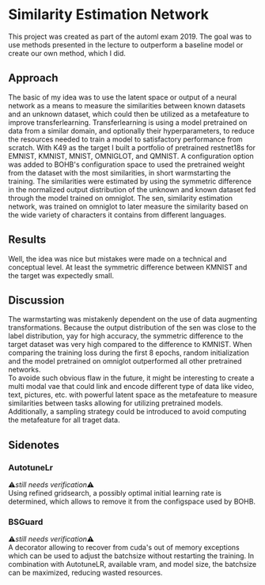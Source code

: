 # Similarity Estimation Network

This project was created as part of the automl exam 2019. The goal was to use methods presented in the lecture to outperform a baseline model or create our own method, which I did.

## Approach

The basic of my idea was to use the latent space or output of a neural network as a means to measure the similarities between known datasets and an unknown dataset, which could then be utilized as a metafeature to improve transferlearning.
Transferlearning is using a model pretrained on data from a similar domain, and optionally their hyperparameters, to reduce the resources needed to train a model to satisfactory performance from scratch.
With K49 as the target I built a portfolio of pretrained restnet18s for EMNIST, KMNIST, MNIST, OMNIGLOT, and QMNIST. A configuration option was added to BOHB's configuration space to used the pretrained weight from the dataset with the most similarities, in short warmstarting the training.
The similarities were estimated by using the symmetric difference in the normalized output distribution of the unknown and known dataset fed through the model trained on omniglot. The sen, similarity estimation network, was trained on omniglot to later measure the similarity based on the wide variety of characters it contains from different languages.

## Results

Well, the idea was nice but mistakes were made on a technical and conceptual level. At least the symmetric difference between KMNIST and the target was expectedly small.

## Discussion

The warmstarting was mistakenly dependent on the use of data augmenting transformations. Because the output distribution of the sen was close to the label distribution, yay for high accuracy, the symmetric difference to the target dataset was very high compared to the difference to KMNIST. When comparing the training loss during the first 8 epochs, random initialization and the model pretrained on omniglot outperformed all other pretrained networks.\
To avoide such obvious flaw in the future, it might be interesting to create a multi modal vae that could link and encode different type of data like video, text, pictures, etc. with powerful latent space as the metafeature to measure similarities between tasks allowing for utilizing pretrained models. Additionally, a sampling strategy could be introduced to avoid computing the metafeature for all traget data.

## Sidenotes

### AutotuneLr

⚠️*still needs verification*⚠️\
Using refined gridsearch, a possibly optimal initial learning rate is determined, which allows to remove it from the configspace used by BOHB.

### BSGuard

⚠️*still needs verification*⚠️\
A decorator allowing to recover from cuda's out of memory exceptions which can be used to adjust the batchsize without restarting the training.
In combination with AutotuneLR, available vram, and model size, the batchsize can be maximized, reducing wasted resources.
